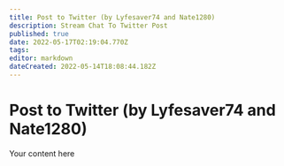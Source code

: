 ```yaml
---
title: Post to Twitter (by Lyfesaver74 and Nate1280)
description: Stream Chat To Twitter Post
published: true
date: 2022-05-17T02:19:04.770Z
tags: 
editor: markdown
dateCreated: 2022-05-14T18:08:44.182Z
---
```


# Post to Twitter (by Lyfesaver74 and Nate1280)
Your content here
